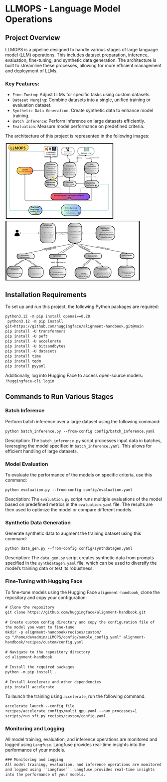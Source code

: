 # LLMOPS - Language Model Operations
## Project Overview
LLMOPS is a pipeline designed to handle various stages of large language model (LLM) operations. This includes dataset preparation, inference, evaluation, fine-tuning, and synthetic data generation. The architecture is built to streamline these processes, allowing for more efficient management and deployment of LLMs.
### Key Features:
* `Fine-Tuning`: Adjust LLMs for specific tasks using custom datasets.
* `Dataset Merging`: Combine datasets into a single, unified training or evaluation dataset.
* `Synthetic Data Generation`: Create synthetic data to enhance model training.
* `Batch Inference`: Perform inference on large datasets efficiently.
* `Evaluation`: Measure model performance on predefined criteria.
  
The architecture of this project is represented in the following images:

![LLMOPS Architecture](Data/LLMOPs_workflow.jpeg) ![LLMOPS Architecture](Data/LLMOPS_pipeline.jpeg)

## Installation Requirements
To set up and run this project, the following Python packages are required:
```
python3.12 -m pip install openai==0.28
 python3.12 -m pip install git+https://github.com/huggingface/alignment-handbook.git@main
pip install -U transformers
pip install -U peft
pip install -U accelerate
pip install -U bitsandbytes
pip install -U datasets
pip install time
pip install tqdm
pip install pyyaml
```
Additionally, log into Hugging Face to access open-source models:
``` !huggingface-cli login ```

## Commands to Run Various Stages
### Batch Inference
Perform batch inference over a large dataset using the following command:
```
python batch_inference.py --from-config config/batch_inference.yaml

```
Description: The `batch_inference.py` script processes input data in batches, leveraging the model specified in `batch_inference.yaml`. This allows for efficient handling of large datasets.
### Model Evaluation
To evaluate the performance of the models on specific criteria, use this command:
```
python evaluation.py --from-config config/evaluation.yaml
```
Description: The `evaluation.py` script runs multiple evaluations of the model based on predefined metrics in the `evaluation.yaml` file. The results are then used to optimize the model or compare different models.
### Synthetic Data Generation
Generate synthetic data to augment the training dataset using this command:
``` 
python data_gen.py --from-config config/synthdatagen.yaml
```
Description: The `data_gen.py` script creates synthetic data from prompts specified in the `synthdatagen.yaml` file, which can be used to diversify the model’s training data or test its robustness.

### Fine-Tuning with Hugging Face

To fine-tune models using the Hugging Face `alignment-handbook`, clone the repository and copy your configuration:
```
# Clone the repository
git clone https://github.com/huggingface/alignment-handbook.git

# Create custom config directory and copy the configuration file of the model you want to fine-tune
mkdir -p alignment-handbook/recipes/custom/
cp "/home/devadmin/LLMOPS/config/sample_config.yaml" alignment-handbook/recipes/custom/config.yaml

# Navigate to the repository directory
cd alignment-handbook

# Install the required packages
python -m pip install .

# Install Accelerate and other dependencies
pip install accelerate
```
To launch the training using `accelerate`, run the following command:
```
accelerate launch --config_file recipes/accelerate_configs/multi_gpu.yaml --num_processes=1 scripts/run_sft.py recipes/custom/config.yaml

```
### Monitoring and Logging
All model training, evaluation, and inference operations are monitored and logged using ``Langfuse``. Langfuse provides real-time insights into the performance of your models.


```
### Monitoring and Logging
All model training, evaluation, and inference operations are monitored and logged using ``Langfuse``. Langfuse provides real-time insights into the performance of your models.


